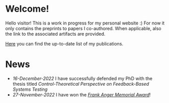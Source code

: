 # Welcome!

Hello visitor! This is a work in progress for my personal website :)
For now it only contains the preprints to papers I co-authored.
When applicable, also the link to the associated artifacts are provided.

[Here](./publications.md) you can find the up-to-date list of my publications.

# News

 * *16-December-2022* I have successfully defended my PhD with the thesis titled _Control-Theoretical Perspective on Feedback-Based Systems Testing_
 * *27-November-2022* I have won the [_Frank Anger Memorial Award_](https://sigbed.org/2022/09/19/frank-anger-memorial-award-2022/)!
